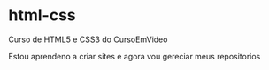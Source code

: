# html-css
 Curso de HTML5 e CSS3 do CursoEmVideo

 Estou aprendeno a criar sites e agora vou gereciar meus 
repositorios
